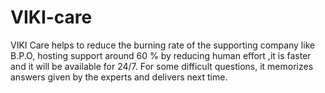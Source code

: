 VIKI-care
=========

VIKI Care helps to reduce the burning rate of the supporting company like B.P.O, hosting support around 60 % by reducing human effort ,it is faster and it will be available for 24/7. For some difficult questions, it memorizes answers given by the experts and delivers next time.
